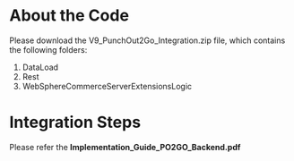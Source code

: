 # About the Code
Please download the V9_PunchOut2Go_Integration.zip file, which contains the following folders:
1.	DataLoad
2.	Rest
3.	WebSphereCommerceServerExtensionsLogic


# Integration Steps
Please refer the **Implementation_Guide_PO2GO_Backend.pdf**
